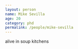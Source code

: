 ```yaml
---
layout: person
name: Mike Sevilla
age: 20
category: phd
permalink: /people/mike-sevilla
---
```


alive in soup kitchens
